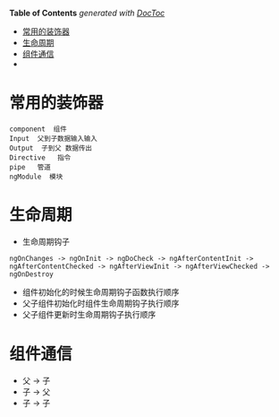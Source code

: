 <!-- START doctoc generated TOC please keep comment here to allow auto update -->
<!-- DON'T EDIT THIS SECTION, INSTEAD RE-RUN doctoc TO UPDATE -->
**Table of Contents**  *generated with [DocToc](https://github.com/thlorenz/doctoc)*

- [常用的装饰器](#%E5%B8%B8%E7%94%A8%E7%9A%84%E8%A3%85%E9%A5%B0%E5%99%A8)
- [生命周期](#%E7%94%9F%E5%91%BD%E5%91%A8%E6%9C%9F)
- [组件通信](#%E7%BB%84%E4%BB%B6%E9%80%9A%E4%BF%A1)
- [](#)

<!-- END doctoc generated TOC please keep comment here to allow auto update -->

# 常用的装饰器
```
component  组件
Input  父到子数据输入输入
Output  子到父 数据传出
Directive   指令
pipe   管道
ngModule  模块
```

# 生命周期
- 生命周期钩子
```
ngOnChanges -> ngOnInit -> ngDoCheck -> ngAfterContentInit -> ngAfterContentChecked -> ngAfterViewInit -> ngAfterViewChecked -> ngOnDestroy
```
- 组件初始化的时候生命周期钩子函数执行顺序
- 父子组件初始化时组件生命周期钩子执行顺序
- 父子组件更新时生命周期钩子执行顺序

# 组件通信
- 父 -> 子
- 子 -> 父
- 子 -> 子

# 
